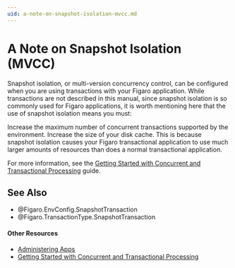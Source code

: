 ```yaml
---
uid: a-note-on-snapshot-isolation-mvcc.md
---
```


# A Note on Snapshot Isolation (MVCC)

Snapshot isolation, or multi-version concurrency control, can be configured when you are using transactions with your Figaro application. While transactions are not described in this manual, since snapshot isolation is so commonly used for Figaro applications, it is worth mentioning here that the use of snapshot isolation means you must:

Increase the maximum number of concurrent transactions supported by the environment.
Increase the size of your disk cache.
This is because snapshot isolation causes your Figaro transactional application to use much larger amounts of resources than does a normal transactional application.


For more information, see the [Getting Started with Concurrent and Transactional Processing](xref:getting-started-with-concurrent-and-transactional-processing.md) guide.

## See Also

* @Figaro.EnvConfig.SnapshotTransaction
* @Figaro.TransactionType.SnapshotTransaction

#### Other Resources
* [Administering Apps](xref:administering-apps.md)
* [Getting Started with Concurrent and Transactional Processing](xref:getting-started-with-concurrent-and-transactional-processing.md)